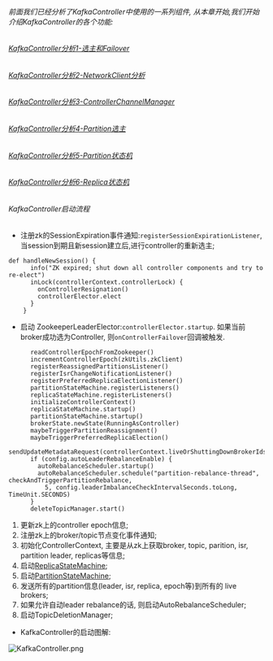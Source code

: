 ###### 前面我们已经分析了KafkaController中使用的一系列组件, 从本章开始,我们开始介绍KafkaController的各个功能:
###### [KafkaController分析1-选主和Failover](http://www.jianshu.com/p/04f6bd37d2ef)
###### [KafkaController分析2-NetworkClient分析](http://www.jianshu.com/p/af2c48ad854d)
###### [KafkaController分析3-ControllerChannelManager](http://www.jianshu.com/p/a06c81f09ec8)
###### [KafkaController分析4-Partition选主](http://www.jianshu.com/p/505fa1f9b61a)
###### [KafkaController分析5-Partition状态机](http://www.jianshu.com/p/2cae7ab344bf)
###### [KafkaController分析6-Replica状态机](http://www.jianshu.com/p/719c809a674a)

###### KafkaController启动流程
* 注册zk的SessionExpiration事件通知:`registerSessionExpirationListener`, 当session到期且新session建立后,进行controller的重新选主;
```
def handleNewSession() {
      info("ZK expired; shut down all controller components and try to re-elect")
      inLock(controllerContext.controllerLock) {
        onControllerResignation()
        controllerElector.elect
      }
    }
```

* 启动 ZookeeperLeaderElector:`controllerElector.startup`. 如果当前broker成功选为Controller, 则`onControllerFailover`回调被触发.
```
      readControllerEpochFromZookeeper()
      incrementControllerEpoch(zkUtils.zkClient)
      registerReassignedPartitionsListener()
      registerIsrChangeNotificationListener()
      registerPreferredReplicaElectionListener()
      partitionStateMachine.registerListeners()
      replicaStateMachine.registerListeners()
      initializeControllerContext()
      replicaStateMachine.startup()
      partitionStateMachine.startup()
      brokerState.newState(RunningAsController)
      maybeTriggerPartitionReassignment()
      maybeTriggerPreferredReplicaElection()
      sendUpdateMetadataRequest(controllerContext.liveOrShuttingDownBrokerIds.toSeq)
      if (config.autoLeaderRebalanceEnable) {
        autoRebalanceScheduler.startup()
        autoRebalanceScheduler.schedule("partition-rebalance-thread", checkAndTriggerPartitionRebalance,
          5, config.leaderImbalanceCheckIntervalSeconds.toLong, TimeUnit.SECONDS)
      }
      deleteTopicManager.start()
```

 1. 更新zk上的controller epoch信息;
 2. 注册zk上的broker/topic节点变化事件通知;
 3. 初始化ControllerContext, 主要是从zk上获取broker, topic, parition, isr, partition leader, replicas等信息;
 4. 启动[ReplicaStateMachine](http://www.jianshu.com/p/719c809a674a);
 5. 启动[PartitionStateMachine](http://www.jianshu.com/p/2cae7ab344bf);
 6. 发送所有的partition信息(leader, isr, replica, epoch等)到所有的 live brokers;
 7. 如果允许自动leader rebalance的话, 则启动AutoRebalanceScheduler;
 8. 启动TopicDeletionManager;

* KafkaController的启动图解:

![KafkaController.png](http://upload-images.jianshu.io/upload_images/2020390-30c1e64b1b7ad335.png?imageMogr2/auto-orient/strip%7CimageView2/2/w/1240)